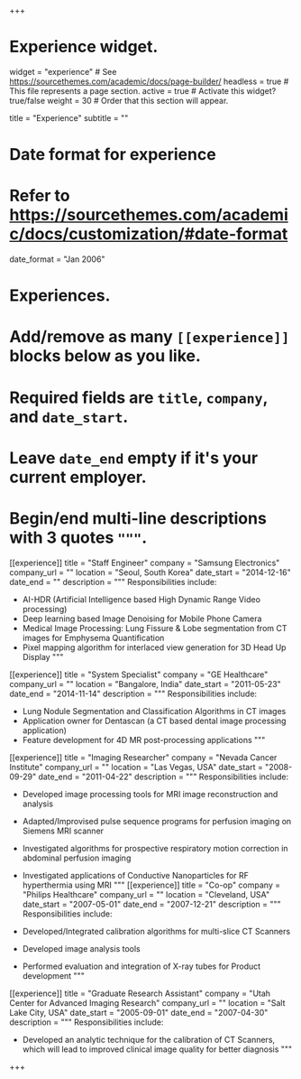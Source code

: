 +++
# Experience widget.
widget = "experience"  # See https://sourcethemes.com/academic/docs/page-builder/
headless = true  # This file represents a page section.
active = true  # Activate this widget? true/false
weight = 30  # Order that this section will appear.

title = "Experience"
subtitle = ""

# Date format for experience
#   Refer to https://sourcethemes.com/academic/docs/customization/#date-format
date_format = "Jan 2006"

# Experiences.
#   Add/remove as many `[[experience]]` blocks below as you like.
#   Required fields are `title`, `company`, and `date_start`.
#   Leave `date_end` empty if it's your current employer.
#   Begin/end multi-line descriptions with 3 quotes `"""`.
[[experience]]
  title = "Staff Engineer"
  company = "Samsung Electronics"
  company_url = ""
  location = "Seoul, South Korea"
  date_start = "2014-12-16"
  date_end = ""
  description = """
  Responsibilities include:
  
  * AI-HDR (Artificial Intelligence based High Dynamic Range Video processing)
  * Deep learning based Image Denoising for Mobile Phone Camera
  * Medical Image Processing: Lung Fissure & Lobe segmentation from CT images for Emphysema Quantification
  * Pixel mapping algorithm for interlaced view generation for 3D Head Up Display
  """

[[experience]]
  title = "System Specialist"
  company = "GE Healthcare"
  company_url = ""
  location = "Bangalore, India" 
  date_start = "2011-05-23"
  date_end = "2014-11-14"
  description = """
  Responsibilities include:
  
  * Lung Nodule Segmentation and Classification Algorithms in CT images
  * Application owner for Dentascan (a CT based dental image processing application)
  * Feature development for 4D MR post-processing applications
  """

[[experience]]
  title = "Imaging Researcher"
  company = "Nevada Cancer Institute"
  company_url = ""
  location = "Las Vegas, USA"
  date_start = "2008-09-29"
  date_end = "2011-04-22"
  description = """
  Responsibilities include:
  
  * Developed image processing tools for MRI image reconstruction and analysis
  * Adapted/Improvised pulse sequence programs for perfusion imaging on Siemens MRI scanner
  * Investigated algorithms for prospective respiratory motion correction in abdominal perfusion imaging
  * Investigated applications of Conductive Nanoparticles for RF hyperthermia using MRI
  """
[[experience]]
  title = "Co-op"
  company = "Philips Healthcare"
  company_url = ""
  location = "Cleveland, USA"
  date_start = "2007-05-01"
  date_end = "2007-12-21"
  description = """
  Responsibilities include:
  
  * Developed/Integrated calibration algorithms for multi-slice CT Scanners
  * Developed image analysis tools 
  * Performed evaluation and integration of X-ray tubes for Product development """

 [[experience]]
  title = "Graduate Research Assistant"
  company = "Utah Center for Advanced Imaging Research"
  company_url = ""
  location = "Salt Lake City, USA"
  date_start = "2005-09-01"
  date_end = "2007-04-30"
  description = """
  Responsibilities include:
  
  * Developed an analytic technique for the calibration of CT Scanners, which will lead to improved clinical image quality for better diagnosis
  """

 


+++
